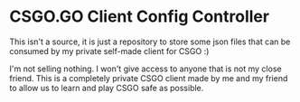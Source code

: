 # CSGO.GO Client Config Controller

This isn't a source, it is just a repository to store some json files that can be consumed by my private self-made client for CSGO :)

I'm not selling nothing. I won't give access to anyone that is not my close friend. This is a completely private CSGO client made by me and my friend to allow us to learn and play CSGO safe as possible. 
